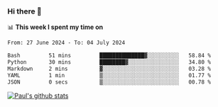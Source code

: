 ### Hi there 👋

📊 **This week I spent my time on**
<!--START_SECTION:waka-->

```txt
From: 27 June 2024 - To: 04 July 2024

Bash         51 mins         ██████████████▓░░░░░░░░░░   58.84 %
Python       30 mins         ████████▓░░░░░░░░░░░░░░░░   34.80 %
Markdown     2 mins          ▓░░░░░░░░░░░░░░░░░░░░░░░░   03.28 %
YAML         1 min           ▒░░░░░░░░░░░░░░░░░░░░░░░░   01.77 %
JSON         0 secs          ▒░░░░░░░░░░░░░░░░░░░░░░░░   00.78 %
```

<!--END_SECTION:waka-->


[![Paul's github stats](https://github-readme-stats.vercel.app/api?username=mickeyouyou&theme=dracula&show_icons=true)](https://github.com/anuraghazra/github-readme-stats)
